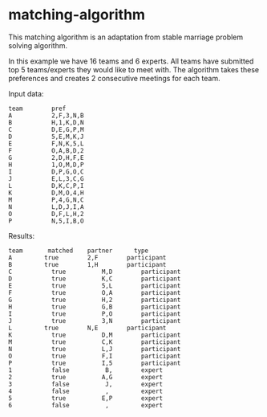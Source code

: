 # matching-algorithm

This matching algorithm is an adaptation from stable marriage problem solving algorithm.

In this example we have 16 teams and 6 experts. All teams have submitted top 5 teams/experts they would like to meet with.
The algorithm takes these preferences and creates 2 consecutive meetings for each team.

Input data:
```
team	    pref
A	        2,F,3,N,B
B	        H,1,K,D,N
C	        D,E,G,P,M
D	        5,E,M,K,J
E	        F,N,K,5,L
F	        O,A,B,D,2
G	        2,D,H,F,E
H	        1,O,M,D,P
I	        D,P,G,O,C
J	        E,L,3,C,G
L	        D,K,C,P,I
K	        D,M,O,4,H
M	        P,4,G,N,C
N	        L,D,J,I,A
O	        D,F,L,H,2
P	        N,5,I,B,O
```
Results:
```
team	   matched	  partner	   type
A         true	      2,F	     participant
B         true	      1,H	     participant
C	        true	      M,D	     participant
D	        true	      K,C	     participant
E	        true	      5,L	     participant
F	        true	      O,A	     participant
G	        true	      H,2	     participant
H	        true	      G,B	     participant
I	        true	      P,O	     participant
J	        true	      3,N	     participant
L         true	      N,E	     participant
K	        true	      D,M	     participant
M	        true	      C,K	     participant
N	        true	      L,J	     participant
O	        true	      F,I	     participant
P	        true	      I,5	     participant
1	        false	       B,	     expert
2	        true	      A,G	     expert
3	        false	       J,	     expert
4	        false	       ,	     expert
5	        true	      E,P	     expert
6	        false	       ,	     expert
```
